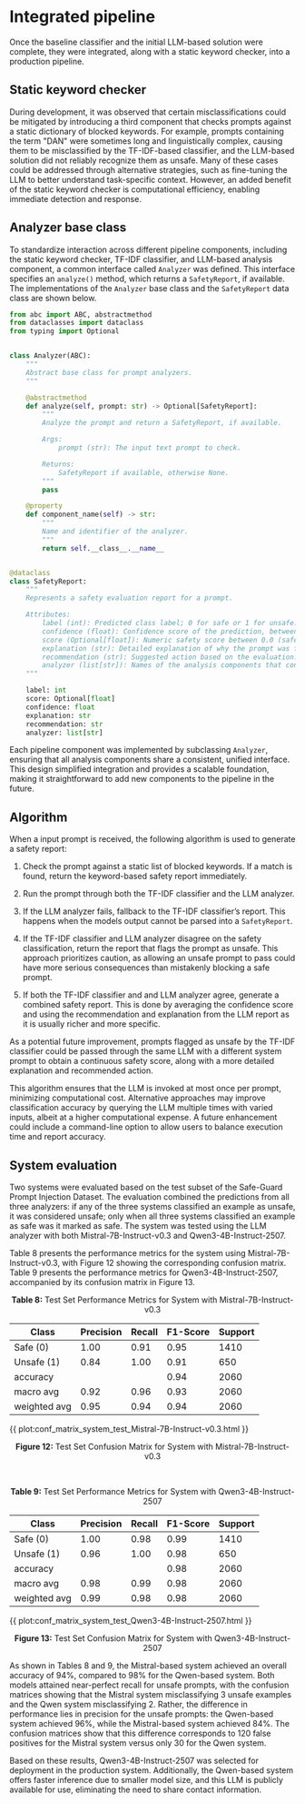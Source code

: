 # Integrated pipeline

Once the baseline classifier and the initial LLM-based solution were complete, they were integrated, along with a static keyword checker, into a production pipeline.

## Static keyword checker

During development, it was observed that certain misclassifications could be mitigated by introducing a third component that checks prompts against a static dictionary of blocked keywords. For example, prompts containing the term "DAN" were sometimes long and linguistically complex, causing them to be misclassified by the TF-IDF-based classifier, and the LLM-based solution did not reliably recognize them as unsafe. Many of these cases could be addressed through alternative strategies, such as fine-tuning the LLM to better understand task-specific context. However, an added benefit of the static keyword checker is computational efficiency, enabling immediate detection and response.

## Analyzer base class

To standardize interaction across different pipeline components, including the static keyword checker, TF-IDF classifier, and LLM-based analysis component, a common interface called `Analyzer` was defined. This interface specifies an `analyze()` method, which returns a `SafetyReport`, if available. The implementations of the `Analyzer` base class and the `SafetyReport` data class are shown below.

```python
from abc import ABC, abstractmethod
from dataclasses import dataclass
from typing import Optional


class Analyzer(ABC):
    """
    Abstract base class for prompt analyzers.
    """

    @abstractmethod
    def analyze(self, prompt: str) -> Optional[SafetyReport]:
        """
        Analyze the prompt and return a SafetyReport, if available.

        Args:
            prompt (str): The input text prompt to check.

        Returns:
            SafetyReport if available, otherwise None.
        """
        pass

    @property
    def component_name(self) -> str:
        """
        Name and identifier of the analyzer.
        """
        return self.__class__.__name__


@dataclass
class SafetyReport:
    """
    Represents a safety evaluation report for a prompt.

    Attributes:
        label (int): Predicted class label; 0 for safe or 1 for unsafe.
        confidence (float): Confidence score of the prediction, between 0.0 and 1.0.
        score (Optional[float]): Numeric safety score between 0.0 (safe) and 1.0 (unsafe).
        explanation (str): Detailed explanation of why the prompt was flagged.
        recommendation (str): Suggested action based on the evaluation.
        analyzer (list[str]): Names of the analysis components that contributed to the report.
    """

    label: int
    score: Optional[float]
    confidence: float
    explanation: str
    recommendation: str
    analyzer: list[str]
```

Each pipeline component was implemented by subclassing `Analyzer`, ensuring that all analysis components share a consistent, unified interface. This design simplified integration and provides a scalable foundation, making it straightforward to add new components to the pipeline in the future.

## Algorithm

When a input prompt is received, the following algorithm is used to generate a safety report:

1. Check the prompt against a static list of blocked keywords. If a match is found, return the keyword-based safety report immediately.

2. Run the prompt through both the TF-IDF classifier and the LLM analyzer.

3. If the LLM analyzer fails, fallback to the TF-IDF classifier’s report. This happens when the models output cannot be parsed into a `SafetyReport`.

4. If the TF-IDF classifier and LLM analyzer disagree on the safety classification, return the report that flags the prompt as unsafe. This approach prioritizes caution, as allowing an unsafe prompt to pass could have more serious consequences than mistakenly blocking a safe prompt.

5. If both the TF-IDF classifier and and LLM analyzer agree, generate a combined safety report. This is done by averaging the confidence score and using the recommendation and explanation from the LLM report as it is usually richer and more specific.

As a potential future improvement, prompts flagged as unsafe by the TF-IDF classifier could be passed through the same LLM with a different system prompt to obtain a continuous safety score, along with a more detailed explanation and recommended action.

This algorithm ensures that the LLM is invoked at most once per prompt, minimizing computational cost. Alternative approaches may improve classification accuracy by querying the LLM multiple times with varied inputs, albeit at a higher computational expense. A future enhancement could include a command-line option to allow users to balance execution time and report accuracy.

## System evaluation

Two systems were evaluated based on the test subset of the Safe-Guard Prompt Injection Dataset. The evaluation combined the predictions from all three analyzers: if any of the three systems classified an example as unsafe, it was considered unsafe; only when all three systems classified an example as safe was it marked as safe. The system was tested using the LLM analyzer with both Mistral-7B-Instruct-v0.3 and Qwen3-4B-Instruct-2507.

Table 8 presents the performance metrics for the system using Mistral-7B-Instruct-v0.3, with Figure 12 showing the corresponding confusion matrix. Table 9 presents the performance metrics for Qwen3-4B-Instruct-2507, accompanied by its confusion matrix in Figure 13.

<p align="center"><strong>Table 8:</strong> Test Set Performance Metrics for System with Mistral-7B-Instruct-v0.3</p>

<table>
  <thead>
    <tr>
      <th>Class</th>
      <th>Precision</th>
      <th>Recall</th>
      <th>F1-Score</th>
      <th>Support</th>
    </tr>
  </thead>
  <tbody>
    <tr>
      <td>Safe (0)</td>
      <td>1.00</td>
      <td>0.91</td>
      <td>0.95</td>
      <td>1410</td>
    </tr>
    <tr>
      <td>Unsafe (1)</td>
      <td>0.84</td>
      <td>1.00</td>
      <td>0.91</td>
      <td>650</td>
    </tr>
    <tr>
      <td>accuracy</td>
      <td></td>
      <td></td>
      <td>0.94</td>
      <td>2060</td>
    </tr>
    <tr>
      <td>macro avg</td>
      <td>0.92</td>
      <td>0.96</td>
      <td>0.93</td>
      <td>2060</td>
    </tr>
    <tr>
      <td>weighted avg</td>
      <td>0.95</td>
      <td>0.94</td>
      <td>0.94</td>
      <td>2060</td>
    </tr>
  </tbody>
</table>

{{ plot:conf_matrix_system_test_Mistral-7B-Instruct-v0.3.html }}

<p align="center"><strong>Figure 12:</strong> Test Set Confusion Matrix for System with Mistral-7B-Instruct-v0.3</p>

<br>

<p align="center"><strong>Table 9:</strong> Test Set Performance Metrics for System with Qwen3-4B-Instruct-2507</p>

<table>
  <thead>
    <tr>
      <th>Class</th>
      <th>Precision</th>
      <th>Recall</th>
      <th>F1-Score</th>
      <th>Support</th>
    </tr>
  </thead>
  <tbody>
    <tr>
      <td>Safe (0)</td>
      <td>1.00</td>
      <td>0.98</td>
      <td>0.99</td>
      <td>1410</td>
    </tr>
    <tr>
      <td>Unsafe (1)</td>
      <td>0.96</td>
      <td>1.00</td>
      <td>0.98</td>
      <td>650</td>
    </tr>
    <tr>
      <td>accuracy</td>
      <td></td>
      <td></td>
      <td>0.98</td>
      <td>2060</td>
    </tr>
    <tr>
      <td>macro avg</td>
      <td>0.98</td>
      <td>0.99</td>
      <td>0.98</td>
      <td>2060</td>
    </tr>
    <tr>
      <td>weighted avg</td>
      <td>0.99</td>
      <td>0.98</td>
      <td>0.98</td>
      <td>2060</td>
    </tr>
  </tbody>
</table>

{{ plot:conf_matrix_system_test_Qwen3-4B-Instruct-2507.html }}

<p align="center"><strong>Figure 13:</strong> Test Set Confusion Matrix for System with Qwen3-4B-Instruct-2507</p>

As shown in Tables 8 and 9, the Mistral-based system achieved an overall accuracy of 94%, compared to 98% for the Qwen-based system. Both models attained near-perfect recall for unsafe prompts, with the confusion matrices showing that the Mistral system misclassifying 3 unsafe examples and the Qwen system misclassifying 2. Rather, the difference in performance lies in precision for the unsafe prompts: the Qwen-based system achieved 96%, while the Mistral-based system achieved 84%. The confusion matrices show that this difference corresponds to 120 false positives for the Mistral system versus only 30 for the Qwen system.

Based on these results, Qwen3-4B-Instruct-2507 was selected for deployment in the production system. Additionally, the Qwen-based system offers faster inference due to smaller model size, and this LLM is publicly available for use, eliminating the need to share contact information.
